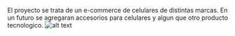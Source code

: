 El proyecto se trata de un e-commerce de celulares de distintas marcas. En un futuro se agregaran accesorios para celulares y algun que otro producto tecnologico.
![alt text](https://github.com/FSArriagada/CrearApp/blob/master/src/assets/Example.gif)